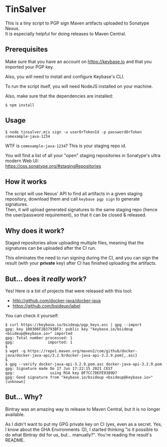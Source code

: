 # TinSalver

This is a tiny script to PGP sign Maven artifacts uploaded to Sonatype Nexus.  
It is especially helpful for doing releases to Maven Central.

## Prerequisites

Make sure that you have an account on https://keybase.io and that you imported your PGP key.

Also, you will need to install and configure Keybase's CLI.

To run the script itself, you will need NodeJS installed on your machine.

Also, make sure that the dependencies are installed:

```shell
$ npm install
```

## Usage

```shell
$ node tinsalver.mjs sign -u userOrTokenId -p passwordOrToken comexample-java-1234
```

WTF is `comexample-java-1234`? This is your staging repo id.

You will find a list of all your "open" staging repositories in Sonatype's ultra modern Web UI:  
https://oss.sonatype.org/#stagingRepositories

## How it works

The script will use Nexus' API to find all artifacts in a given staging repository,
download them and call `keybase pgp sign` to generate signatures.  
Then, it will upload generated signatures to the same staging repo (hence the user/password requirement),
so that it can be closed & released.

## Why does it work?

Staged repositories allow uploading multiple files, meaning that the signatures can be uploaded after the CI run.

This eliminates the need to run signing during the CI, and you can sign the result (with your **private** key)
after CI has finished uploading the artifacts.

## But... does it _really_ work?

Yes! Here is a list of projects that were released with this tool:

- http://github.com/docker-java/docker-java
- https://github.com/bsideup/jabel

You can check it yourself:

```shell
$ curl https://keybase.io/bsideup/pgp_keys.asc | gpg --import
gpg: key 100306F2B3793BF3: public key "keybase.io/bsideup <bsideup@keybase.io>" imported
gpg: Total number processed: 1
gpg:               imported: 1
$ 
$ wget -q https://repo1.maven.org/maven2/com/github/docker-java/docker-java-api/3.2.9/docker-java-api-3.2.9.pom{,.asc}
$ 
$ gpg --verify docker-java-api-3.2.9.pom.asc docker-java-api-3.2.9.pom
gpg: Signature made Do 17 Jun 17:22:15 2021 CEST
gpg:                using RSA key BF7CC7DEFE9389D7
gpg: Good signature from "keybase.io/bsideup <bsideup@keybase.io>" [unknown]
```

## But... Why?

Bintray was an amazing way to release to Maven Central, but it is no longer available.

As I didn't want to put my GPG private key on CI (yes, even as a secret. Yes, I know about the GHA Environments :D),
I started thinking "is it possible to do what Bintray did for us, but... manually?". You're reading the result's README.